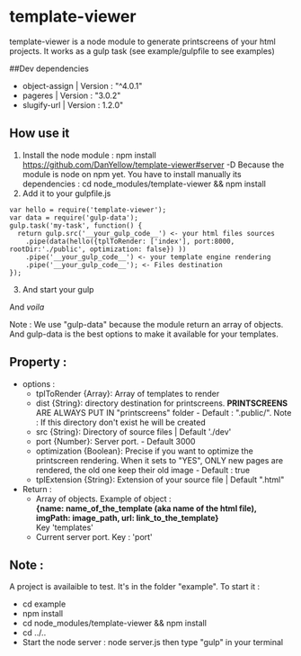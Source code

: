 # template-viewer
template-viewer is a node module to generate printscreens of your html projects. It works as a gulp task (see example/gulpfile to see examples)


##Dev dependencies
- object-assign | Version : "^4.0.1"
- pageres | Version : "3.0.2"
- slugify-url | Version : 1.2.0"

## How use it
1. Install the node module : 
npm install https://github.com/DanYellow/template-viewer#server -D
Because the module is node on npm yet. You have to install manually its dependencies :
cd node_modules/template-viewer && npm install
2. Add it to your gulpfile.js
```
var hello = require('template-viewer');
var data = require('gulp-data');
gulp.task('my-task', function() {
  return gulp.src('__your_gulp_code__') <- your html files sources
    .pipe(data(hello({tplToRender: ['index'], port:8000, rootDir:'./public', optimization: false}) ))
    .pipe('__your_gulp_code__') <- your template engine rendering
    .pipe('__your_gulp_code__'); <- Files destination 
});
```
3. And start your gulp

And _voila_

Note : We use "gulp-data" because the module return an array of objects. And gulp-data is the best options to make it available for your templates.

## Property :
- options :
	- tplToRender {Array}: Array of templates to render 
	- dist {String}: directory destination for printscreens. **PRINTSCREENS** ARE ALWAYS PUT IN "printscreens" folder - Default : ".public/". Note : If this directory don't exist he will be created
	- src {String}: Directory of source files | Default './dev'
	- port {Number}: Server port. - Default 3000
	- optimization {Boolean}: Precise if you want to optimize the printscreen rendering. When it sets to "YES", ONLY new pages are rendered, the old one keep their old image - Default : true
	- tplExtension {String}: Extension of your source file | Default ".html"
- Return :
	- Array of objects. Example of object : <br> 
**{name: __name_of_the_template__ (aka name of the html file), imgPath: __image_path__, url: __link_to_the_template__}**<br>
	Key 'templates'
	- Current server port. Key : 'port'


## Note :
A project is availaible to test. It's in the folder "example".
To start it :
- cd example
- npm install 
- cd node_modules/template-viewer && npm install
- cd ../..
- Start the node server : node server.js then type "gulp" in your terminal
